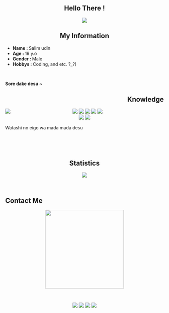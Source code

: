 <body>
    <h2 align='center'>
      Hello There !
  </h3>
  
  <p align="center">
    <img src="https://c.tenor.com/bFtrVz3Ahg4AAAAC/anime-girls.gif">
  </p>
  
 <h2 align="center">
    My Information
  </h2>
  <ul>
    <li> <b>Name : </b> Salim udin </li>
    <li> <b>Age : </b> 19 y.o </li>
    <li> <b>Gender : </b> Male </li>
    <li> <b>Hobbys : </b> Coding, and etc. ?_?) </li>    
  </ul>
  <br/>
  <p>
    <b>
      Sore dake desu ~
    </b>
  </p>
  
  <div>
    <h2 align="right">
      Knowledge
    </h2>
    <p>
    <img src="https://i.pinimg.com/originals/8d/4b/77/8d4b77c44b7a68c0fd609411e2c0ec3c.gif" align="left">
  </div>
  <div>
    <p align="center">
      <img src="https://img.shields.io/badge/PHP-red?style=for-the-badge&logo=php&logoColor=white">
       <img src="https://img.shields.io/badge/JAVA-critical?style=for-the-badge&logo=java&logoColor=white">
      <img src="https://img.shields.io/badge/Python-blue?style=for-the-badge&logo=python&logoColor=white">
      <img src="https://img.shields.io/badge/Golang-blue?style=for-the-badge&logo=go&logoColor=white">
      <img src="https://img.shields.io/badge/Javascript-blue?style=for-the-badge&logo=javascript&logoColor=white">
      <br/>
      <img src="https://img.shields.io/badge/CSS-lightgreen?style=for-the-badge&logo=css3&logoColor=darkgreen">
      <img src="https://img.shields.io/badge/HTML5-lightgreen?style=for-the-badge&logo=html5&logoColor=darkgreen">
      <br/>
    <p> Watashi no eigo wa mada mada desu </p>
      <br/>
    </p>
  </div>
  <br>
  <div>
    <h2 align="center">
        Statistics
    </h2>
    <p align="center">
    <img src="https://github-readme-stats.vercel.app/api?username=zal-byte&show_icons=true&theme=onedark&text_color=#f5f5f5">
    </p>
    </div>
    <br/>
  <div>
    <h2 align="left">
        Contact Me
    </h2>
    <p align="center">
             <img src="https://c.tenor.com/cnT6RIQH4-0AAAAC/anime.gif" height="250">
    </p>
    </div>
    <br/>
    <div>
     <p align="center">
      <a href="https://facebook.com/rizal.lolicondesu" target="_blank"><img src="https://img.shields.io/badge/Facebook-blue?style=for-the-badge&logo=facebook&logoColor=white"></a>
         <a href="https://twitter.com/Zappan10" target="_blank"><img src="https://img.shields.io/badge/Twitter-skyblue?style=for-the-badge&logo=twitter&logoColor=white"></a>
         <a href="https://wa.me/6289671149911" target="_blank"><img src="https://img.shields.io/badge/WhatApp-green?style=for-the-badge&logo=whatsapp&logoColor=white"></a>
         <a href="https://t.me/tamamura_00_byte" target="_blank"><img src="https://img.shields.io/badge/Telegram-9cf?style=for-the-badge&logo=telegram&logoColor=white"></a>
    </p>
    </div>

  </body>
  
